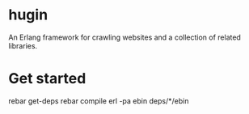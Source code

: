 # hugin
An Erlang framework for crawling websites and a collection of related libraries.

# Get started

rebar get-deps
rebar compile
erl -pa ebin deps/*/ebin
